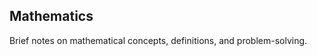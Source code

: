 <!--
title: Mathematics
tags: [math]
-->

## Mathematics

Brief notes on mathematical concepts, definitions, and problem-solving.
